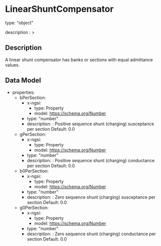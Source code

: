 # LinearShuntCompensator
type: "object"
description : >
## Description
A linear shunt compensator has banks or sections with equal admittance values.

## Data Model
  - properties:
    - bPerSection:
      - x-ngsi:
        - type: Property
        - model: https://schema.org/Number
      - type: "number"
      - description: : Positive sequence shunt (charging) susceptance per section Default: 0.0
    - gPerSection:
      - x-ngsi:
        - type: Property
        - model: https://schema.org/Number
      - type: "number"
      - description: : Positive sequence shunt (charging) conductance per section Default: 0.0
    - b0PerSection:
      - x-ngsi:
        - type: Property
        - model: https://schema.org/Number
      - type: "number"
      - description: : Zero sequence shunt (charging) susceptance per section Default: 0.0
    - g0PerSection:
      - x-ngsi:
        - type: Property
        - model: https://schema.org/Number
      - type: "number"
      - description: : Zero sequence shunt (charging) conductance per section Default: 0.0
